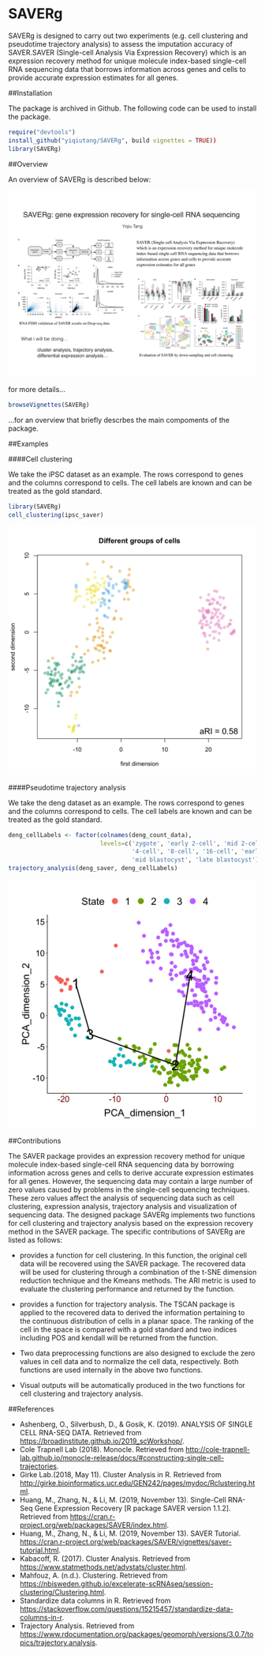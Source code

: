 
# SAVERg

SAVERg is designed to carry out two experiments (e.g. cell clustering and pseudotime trajectory analysis) 
to assess the imputation accuracy of SAVER.SAVER (Single-cell Analysis Via Expression Recovery) which is an 
expression recovery method for unique molecule index-based single-cell RNA sequencing data that borrows 
information across genes and cells to provide accurate expression estimates for all genes.


##Installation

The package is archived in Github. The following code can be used to install the package.

```R
require("devtools")
install_github("yiqiutang/SAVERg", build vignettes = TRUE))
library(SAVERg)
```


##Overview

An overview of SAVERg is described below:

![](inst/extdata/figures/Tang_Y_A1.png)

for more details...

```R
browseVignettes(SAVERg)
```
...for an overview that briefly descrbes the main compoments of the package.


##Examples

####Cell clustering

We take the iPSC dataset as an example. The rows correspond to genes and the columns correspond to cells. 
The cell labels are known and can be treated as the gold standard.

```R
library(SAVERg)
cell_clustering(ipsc_saver)
```

![](inst/extdata/figures/README-example-cell-clustering.png)

####Pseudotime trajectory analysis

We take the deng dataset as an example. The rows correspond to genes and the columns correspond to cells. 
The cell labels are known and can be treated as the gold standard.

```R
deng_cellLabels <- factor(colnames(deng_count_data),
                          levels=c('zygote', 'early 2-cell', 'mid 2-cell', 'late 2-cell',
                                   '4-cell', '8-cell', '16-cell', 'early blastocyst',
                                   'mid blastocyst', 'late blastocyst'))
trajectory_analysis(deng_saver, deng_cellLabels)
```

![](inst/extdata/figures/README-example-trajectory.png)


##Contributions

The SAVER package provides an expression recovery method for unique molecule index-based single-cell RNA sequencing data by borrowing information across genes and cells to derive accurate expression estimates for all genes. However, the sequencing data may contain a large number of zero values caused by problems in the single-cell sequencing techniques. These zero values affect the analysis of sequencing data such as cell clustering, expression analysis, trajectory analysis and visualization of sequencing data. The designed package SAVERg implements two functions for cell clustering and trajectory analysis based on the expression recovery method in the SAVER package. The specific contributions of SAVERg are listed as follows:

* provides a function for cell clustering. In this function, the original cell data will be recovered using the SAVER package. The recovered data will be used for clustering through a combination of the t-SNE dimension reduction technique and the Kmeans methods. The ARI metric is used to evaluate the clustering performance and returned by the function.

* provides a function for trajectory analysis. The TSCAN package is applied to the recovered data to derived the information pertaining to the continuous distribution of cells in a planar space. The ranking of the cell in the space is compared with a gold standard and two indices including POS and kendall will be returned from the function.

* Two data preprocessing functions are also designed to exclude the zero values in cell data and to normalize the cell data, respectively. Both functions are used internally in the above two functions.

* Visual outputs will be automatically produced in the two functions for cell clustering and trajectory analysis.

  
##References
* Ashenberg, O., Silverbush, D., & Gosik, K. (2019). ANALYSIS OF SINGLE CELL RNA-SEQ DATA. Retrieved from https://broadinstitute.github.io/2019_scWorkshop/.
* Cole Trapnell Lab (2018). Monocle. Retrieved from http://cole-trapnell-lab.github.io/monocle-release/docs/#constructing-single-cell-trajectories.
* Girke Lab.(2018, May 11). Cluster Analysis in R. Retrieved from 
http://girke.bioinformatics.ucr.edu/GEN242/pages/mydoc/Rclustering.html. 
* Huang, M., Zhang, N., & Li, M. (2019, November 13). Single-Cell RNA-Seq Gene Expression Recovery [R package SAVER version 1.1.2]. Retrieved from https://cran.r-project.org/web/packages/SAVER/index.html.
* Huang, M., Zhang, N., & Li, M. (2019, November 13). SAVER Tutorial. https://cran.r-project.org/web/packages/SAVER/vignettes/saver-tutorial.html.
* Kabacoff, R. (2017). Cluster Analysis. Retrieved from https://www.statmethods.net/advstats/cluster.html.
* Mahfouz, A. (n.d.). Clustering. Retrieved from https://nbisweden.github.io/excelerate-scRNAseq/session-clustering/Clustering.html.
* Standardize data columns in R. Retrieved from https://stackoverflow.com/questions/15215457/standardize-data-columns-in-r.
* Trajectory Analysis. Retrieved from https://www.rdocumentation.org/packages/geomorph/versions/3.0.7/topics/trajectory.analysis.
